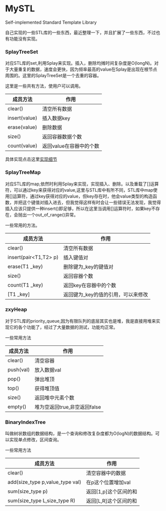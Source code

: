# MySTL
Self-implemented Standard Template Library

自己实现的一些STL库的一些东西，最近整理一下，并且扩展了一些东西，不过也有功能没有实现。

### SplayTreeSet

对应STL库的set,利用Splay来实现。插入，删除均摊时间复杂度是O(longN)。对于大量重复的数据，速度会更快，因为频率最高的value在Splay是出现在根节点周围的。这里的SplayTreeSet是一个去重的容器。

这里是一些共有方法，使用户可以调用。

| 成员方法      | 作用                    |
| ------------- | ----------------------- |
| clear()       | 清空所有数据            |
| insert(value) | 插入数据key             |
| erase(value)  | 删除数据                |
| size()        | 返回容器数据个数        |
| count(value)  | 返回value在容器中的个数 |

具体实现点击这里[实现细节](https://github.com/zhao5502169/MySTL/tree/master/SplayTreeSet)

### SplayTreeMap

对应STL库的map,依然时利用Splay来实现，实现插入、删除。以及重载了[]运算符，可以通过key来获得对应的value,这里与STL库中有所不同，STL库中map使用[]运算符，通过key获得对应的value，但key存在时，他会value类型的构造函数，并把这个键值对插入进去，但我觉得这样有时会让一些错误无法发现，我觉得插入应该只提供一种insert()即足够，所以在这里当调用[]运算符时，如果key不存在，会抛出一个out_of_range()异常。

一些常用的方法。

| 成员方法              | 作用                               |
| --------------------- | ---------------------------------- |
| clear()               | 清空所有数据                       |
| insert(pair<T1,T2> p) | 插入键值对                         |
| erase(T1 _key)        | 删除键为_key的键值对               |
| size()                | 返回容器个数                       |
| count(T1 _key)        | 返回key在容器中的个数              |
| [T1 _key]             | 返回键为_key的值的引用，可以来修改 |



### zxyHeap

对于STL库的priority_queue,因为有限队列的底层其实也是堆，我是直接用堆来实现它的各个功能了，经过了大量数据的测试，功能均正常。

一些常用方法

| 成员方法  | 作用                         |
| --------- | ---------------------------- |
| clear()   | 清空容器                     |
| push(val) | 放入数据val                  |
| pop()     | 弹出堆顶                     |
| top()     | 获得堆顶值                   |
| size()    | 返回堆中元素个数             |
| empty()   | 堆为空返回true,非空返回false |

### BinaryIndexTree

叫做树状数组的数据结构，是一个查询和修改复杂度都为O(logN)的数据结构。可以实现单点修改，区间查询。

一些常用方法

| 成员方法                        | 作用                  |
| ------------------------------- | --------------------- |
| clear()                         | 清空容器中的数据      |
| add(size_type p,value_type val) | 在p这个位置增加val    |
| sum(size_type p)                | 返回[1,p]这个区间的和 |
| sum(size_type L,size_type R)    | 返回[L,R]这个区间的和 |




